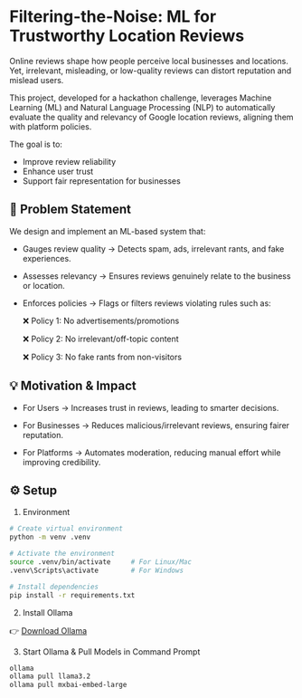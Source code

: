 # Filtering-the-Noise: ML for Trustworthy Location Reviews

Online reviews shape how people perceive local businesses and locations. Yet, irrelevant, misleading, or low-quality reviews can distort reputation and mislead users.

This project, developed for a hackathon challenge, leverages Machine Learning (ML) and Natural Language Processing (NLP) to automatically evaluate the quality and relevancy of Google location reviews, aligning them with platform policies.

The goal is to:
- Improve review reliability
- Enhance user trust
- Support fair representation for businesses




## 🚀 Problem Statement  

We design and implement an ML-based system that:

- Gauges review quality → Detects spam, ads, irrelevant rants, and fake experiences.

- Assesses relevancy → Ensures reviews genuinely relate to the business or location.

- Enforces policies → Flags or filters reviews violating rules such as:

    ❌ Policy 1: No advertisements/promotions

    ❌ Policy 2: No irrelevant/off-topic content

    ❌ Policy 3: No fake rants from non-visitors




## 💡 Motivation & Impact

- For Users → Increases trust in reviews, leading to smarter decisions.

- For Businesses → Reduces malicious/irrelevant reviews, ensuring fairer reputation.

- For Platforms → Automates moderation, reducing manual effort while improving credibility.




## ⚙️ Setup
1) Environment
```bash
# Create virtual environment
python -m venv .venv  

# Activate the environment
source .venv/bin/activate     # For Linux/Mac
.venv\Scripts\activate        # For Windows  

# Install dependencies
pip install -r requirements.txt

```

2) Install Ollama

👉 [Download Ollama](https://ollama.com/download)

3) Start Ollama & Pull Models in Command Prompt
```bash
ollama
ollama pull llama3.2
ollama pull mxbai-embed-large
```

